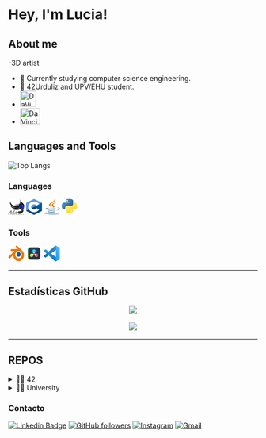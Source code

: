 # Hey, I'm Lucia!

## About me

-3D artist
- 🔭 Currently studying computer science engineering.
- 🌱 42Urduliz and UPV/EHU student.
- <img src="https://github.com/LUC1A05/LUC1A05/assets/60438689/90fc7a4f-ec54-4270-8561-1028d2379004"
  width="32"
  height="32"
  title="DaVinci">
- <img src="https://github.com/LUC1A05/LUC1A05/assets/60438689/21fe31b4-0ed3-4377-81e2-bc23a6e13fb7"
  width="40"
  height="32"
  title="DaVinci">




## Languages and Tools

![Top Langs](https://github-readme-stats.vercel.app/api/top-langs/?username=LUC1A05&layout=compact)

### Languages
<p align = "left">
<img src="img\ada.png"
width="32"
height="32"
title="Ada">
<img src="img\c.png"
width="32"
height="32"
title="C">
<img src="img\java.png"
width="32"
height="32"
title="Java">
<img src="img\Python-logo-notext.svg.png"
width="32"
height="32"
title="Python">
</p>

### Tools

<p align = "left">
<img src="img\Blender_logo_no_text.svg.png"
width="32"
height="32"
title="Blender">
<img src="img\DaVinci_Resolve_Studio.png"
width="32"
height="32"
title="DaVinci">
<img src="img\Visual.png"
width="32"
height="32"
title="Visual">
</p>

---

## Estadísticas GitHub

<p align="center">
  <img src="https://github-readme-stats.vercel.app/api?username=LUC1A05&show_icons=true&theme=bear" width="500">
</p>

<p align="center">
  <img src="https://github-readme-streak-stats.herokuapp.com?user=LUC1A05&theme=dark&hide_border=true" width="500">
</p>

---
## REPOS
<details>
<summary>👨‍🎓 42</summary>

  [![Readme Card](https://github-readme-stats.vercel.app/api/pin/?username=LUC1A05&repo=Libft.c)](https://github.com/LUC1A05/Libft.c)

  [![Readme Card](https://github-readme-stats.vercel.app/api/pin/?username=LUC1A05&repo=ft_printf)](https://github.com/LUC1A05/ft_printf)

  [![Readme Card](https://github-readme-stats.vercel.app/api/pin/?username=LUC1A05&repo=get_next_line)](https://github.com/LUC1A05/get_next_line)
  
</details>

<details>
<summary>👨‍🎓 University</summary>
  
 [![Readme Card](https://github-readme-stats.vercel.app/api/pin/?username=LUC1A05&repo=upv)](https://github.com/LUC1A05/upv)
  
</details>

### Contacto
[![Linkedin Badge](https://img.shields.io/badge/-TuNombre-blue?style=flat-square&logo=Linkedin&logoColor=white&link=https://www.linkedin.com/in/tu-enlace/)](https://www.linkedin.com/in/tu-enlace/)
[![GitHub followers](https://img.shields.io/github/followers/LUC1A05?label=Follow&style=social)](https://github.com/LUC1A05)
[![Instagram](https://img.shields.io/badge/Instagram-%23E4405F.svg?&style=for-the-badge&logo=instagram&logoColor=white)](https://www.instagram.com/luciaaaaa_055/)
[![Gmail](https://img.shields.io/badge/Gmail-%23D14836.svg?&style=for-the-badge&logo=gmail&logoColor=white)](mailto:lucializaso05@gmail.com)
